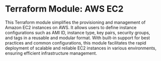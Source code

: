 # Terraform Module: AWS EC2

This Terraform module simplifies the provisioning and management of Amazon EC2 instances on AWS. It allows users to define instance configurations such as AMI ID, instance type, key pairs, security groups, and tags in a reusable and modular format. With built-in support for best practices and common configurations, this module facilitates the rapid deployment of scalable and reliable EC2 instances in various environments, ensuring efficient infrastructure management.